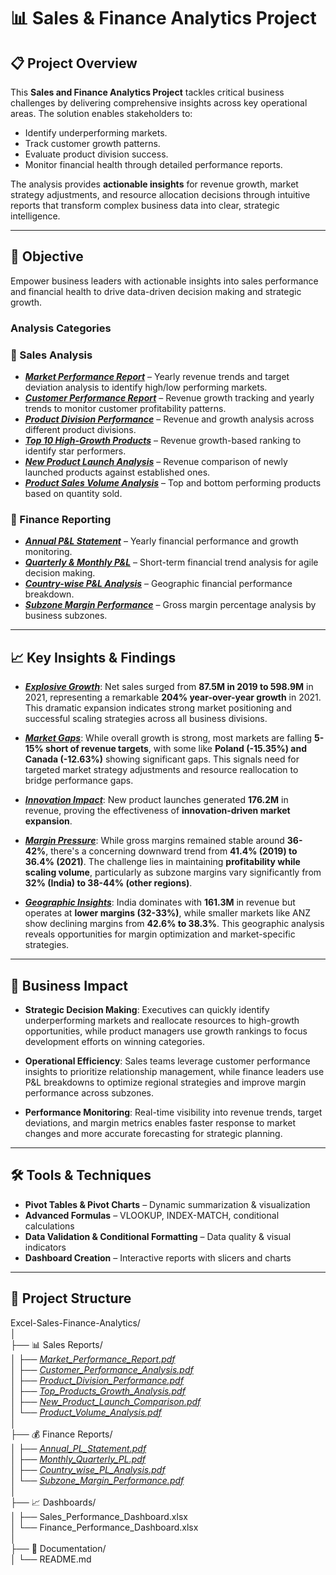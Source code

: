 # 📊 Sales & Finance Analytics Project

## 📋 Project Overview
This **Sales and Finance Analytics Project** tackles critical business challenges by delivering comprehensive insights across key operational areas. The solution enables stakeholders to:

- Identify underperforming markets.  
- Track customer growth patterns.  
- Evaluate product division success.  
- Monitor financial health through detailed performance reports.  

The analysis provides **actionable insights** for revenue growth, market strategy adjustments, and resource allocation decisions through intuitive reports that transform complex business data into clear, strategic intelligence.

---

## 🎯 Objective
Empower business leaders with actionable insights into sales performance and financial health to drive data-driven decision making and strategic growth.

### Analysis Categories

### 🔹 Sales Analysis
- _[**Market Performance Report**](https://github.com/Sahu-Ashwani/Sales-and-finance-analysis/blob/main/Market%20Performance%20Report.pdf)_ – Yearly revenue trends and target deviation analysis to identify high/low performing markets.  
- _[**Customer Performance Report**](https://github.com/Sahu-Ashwani/Sales-and-finance-analysis/blob/main/Customer%20Performance%20Report.pdf)_ – Revenue growth tracking and yearly trends to monitor customer profitability patterns.  
- _[**Product Division Performance**](https://github.com/Sahu-Ashwani/Sales-and-finance-analysis/blob/main/Division%20Performance%20Report.pdf)_ – Revenue and growth analysis across different product divisions.  
- _[**Top 10 High-Growth Products**](https://github.com/Sahu-Ashwani/Sales-and-finance-analysis/blob/main/Top%20Products.pdf)_ – Revenue growth-based ranking to identify star performers.  
- _[**New Product Launch Analysis**](https://github.com/Sahu-Ashwani/Sales-and-finance-analysis/blob/main/New%20Product%20Report.pdf)_ – Revenue comparison of newly launched products against established ones.  
- _[**Product Sales Volume Analysis**](https://github.com/Sahu-Ashwani/Sales-and-finance-analysis/blob/main/Volume%20Analysis.pdf)_ – Top and bottom performing products based on quantity sold.  

### 🔹 Finance Reporting
- _[**Annual P&L Statement**](https://github.com/Sahu-Ashwani/Sales-and-finance-analysis/blob/main/Yearly%20Finanace%20report.pdf)_ – Yearly financial performance and growth monitoring.  
- _[**Quarterly & Monthly P&L**](https://github.com/Sahu-Ashwani/Sales-and-finance-analysis/blob/main/Monthly%20and%20Quaterly%20Finance%20report.pdf)_ – Short-term financial trend analysis for agile decision making.  
- _[**Country-wise P&L Analysis**](https://github.com/Sahu-Ashwani/Sales-and-finance-analysis/blob/main/Market%20Finance%20report.pdf)_ – Geographic financial performance breakdown.  
- _[**Subzone Margin Performance**](https://github.com/Sahu-Ashwani/Sales-and-finance-analysis/blob/main/Gross%20Margin%20by%20subzones.pdf)_ – Gross margin percentage analysis by business subzones.  

---

## 📈 Key Insights & Findings
- _[**Explosive Growth**](https://github.com/Sahu-Ashwani/Sales-and-finance-analysis/blob/main/Yearly%20Finanace%20report.pdf)_: Net sales surged from **87.5M in 2019 to 598.9M** in 2021, representing a remarkable **204% year-over-year growth** in 2021. This dramatic expansion indicates strong market positioning and successful scaling strategies across all business divisions.

- _[**Market Gaps**](https://github.com/Sahu-Ashwani/Sales-and-finance-analysis/blob/main/Market%20Performance%20Report.pdf)_: While overall growth is strong, most markets are falling **5-15% short of revenue targets**, with some like **Poland (-15.35%) and Canada (-12.63%)** showing significant gaps. This signals need for targeted market strategy adjustments and resource reallocation to bridge performance gaps.  

- _[**Innovation Impact**](https://github.com/Sahu-Ashwani/Sales-and-finance-analysis/blob/main/New%20Product%20Report.pdf)_: New product launches generated **176.2M** in revenue, proving the effectiveness of **innovation-driven market expansion**.  

- _[**Margin Pressure**](https://github.com/Sahu-Ashwani/Sales-and-finance-analysis/blob/main/Gross%20Margin%20by%20subzones.pdf)_: While gross margins remained stable around **36-42%**, there's a concerning downward trend from **41.4% (2019) to 36.4% (2021)**. The challenge lies in maintaining **profitability while scaling volume**, particularly as subzone margins vary significantly from **32% (India) to 38-44% (other regions)**.

- _[**Geographic Insights**](https://github.com/Sahu-Ashwani/Sales-and-finance-analysis/blob/main/Gross%20Margin%20by%20subzones.pdf)_: India dominates with **161.3M** in revenue but operates at **lower margins (32-33%)**, while smaller markets like ANZ show declining margins from **42.6% to 38.3%**. This geographic analysis reveals opportunities for margin optimization and market-specific strategies.
---

## 💼 Business Impact
- **Strategic Decision Making**: Executives can quickly identify underperforming markets and reallocate resources to high-growth opportunities, while product managers use growth rankings to focus development efforts on winning categories.

- **Operational Efficiency**: Sales teams leverage customer performance insights to prioritize relationship management, while finance leaders use P&L breakdowns to optimize regional strategies and improve margin performance across subzones.

- **Performance Monitoring**: Real-time visibility into revenue trends, target deviations, and margin metrics enables faster response to market changes and more accurate forecasting for strategic planning.

---
## 🛠️ Tools & Techniques
- **Pivot Tables & Pivot Charts** – Dynamic summarization & visualization  
- **Advanced Formulas** – VLOOKUP, INDEX-MATCH, conditional calculations  
- **Data Validation & Conditional Formatting** – Data quality & visual indicators  
- **Dashboard Creation** – Interactive reports with slicers and charts  

---

## 📁 Project Structure
Excel-Sales-Finance-Analytics/<br>
│<br>
├── 📊 Sales Reports/<br>
│ ├── _[Market_Performance_Report.pdf](https://github.com/Sahu-Ashwani/Sales-and-finance-analysis/blob/main/Market%20Performance%20Report.pdf)_<br>
│ ├── _[Customer_Performance_Analysis.pdf](https://github.com/Sahu-Ashwani/Sales-and-finance-analysis/blob/main/Customer%20Performance%20Report.pdf)_<br>
│ ├── _[Product_Division_Performance.pdf](https://github.com/Sahu-Ashwani/Sales-and-finance-analysis/blob/main/Division%20Performance%20Report.pdf)_<br>
│ ├── _[Top_Products_Growth_Analysis.pdf](https://github.com/Sahu-Ashwani/Sales-and-finance-analysis/blob/main/Top%20Products.pdf)_<br>
│ ├── _[New_Product_Launch_Comparison.pdf](https://github.com/Sahu-Ashwani/Sales-and-finance-analysis/blob/main/New%20Product%20Report.pdf)_<br>
│ └── _[Product_Volume_Analysis.pdf](https://github.com/Sahu-Ashwani/Sales-and-finance-analysis/blob/main/Volume%20Analysis.pdf)_<br>
│<br>
├── 💰 Finance Reports/<br>
│ ├── _[Annual_PL_Statement.pdf](https://github.com/Sahu-Ashwani/Sales-and-finance-analysis/blob/main/Yearly%20Finanace%20report.pdf)_<br>
│ ├── _[Monthly_Quarterly_PL.pdf](https://github.com/Sahu-Ashwani/Sales-and-finance-analysis/blob/main/Monthly%20and%20Quaterly%20Finance%20report.pdf)_<br>
│ ├── _[Country_wise_PL_Analysis.pdf](https://github.com/Sahu-Ashwani/Sales-and-finance-analysis/blob/main/Market%20Finance%20report.pdf)_<br>
│ └── _[Subzone_Margin_Performance.pdf](https://github.com/Sahu-Ashwani/Sales-and-finance-analysis/blob/main/Gross%20Margin%20by%20subzones.pdf)_<br>
│<br>
├── 📈 Dashboards/<br>
│ ├── Sales_Performance_Dashboard.xlsx<br>
│ └── Finance_Performance_Dashboard.xlsx<br>
│<br>
├── 📄 Documentation/<br>
│ └── README.md<br>

